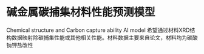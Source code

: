 # 碱金属碳捕集材料性能预测模型
Chemical structure and Carbon capture ability AI model
希望通过材料XRD结构数据映射除碳捕集性能或其他相关性能。材料数据主要来自论文，材料均为碳酸钠钾盐改性

